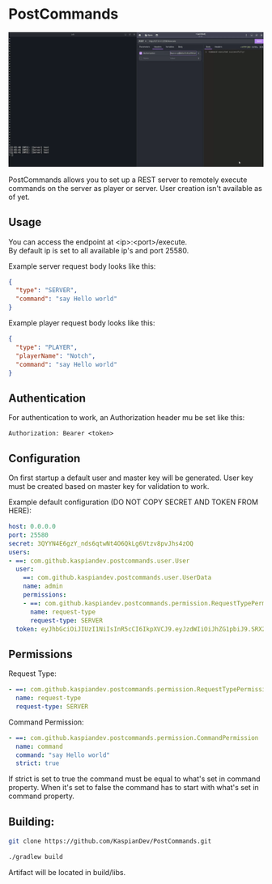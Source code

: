 # PostCommands

![](assets/postcommands.png)

PostCommands allows you to set up a REST server to remotely execute commands on 
the server as player or server. User creation isn't available as of yet.

## Usage

You can access the endpoint at <ip\>:<port\>/execute.  
By default ip is set to all available ip's and port 25580.

Example server request body looks like this:
```json
{
  "type": "SERVER",
  "command": "say Hello world"
}
```

Example player request body looks like this:
```json
{
  "type": "PLAYER",
  "playerName": "Notch",
  "command": "say Hello world"
}
```

## Authentication

For authentication to work, an Authorization header mu be set like this:
```
Authorization: Bearer <token>
```

## Configuration

On first startup a default user and master key will be generated.
User key must be created based on master key for validation to work.

Example default configuration (DO NOT COPY SECRET AND TOKEN FROM HERE):
```yml
host: 0.0.0.0
port: 25580
secret: 3QYYN4E6gzY_nds6qtwNt4O6QkLg6Vtzv8pvJhs4zOQ
users:
- ==: com.github.kaspiandev.postcommands.user.User
  user:
    ==: com.github.kaspiandev.postcommands.user.UserData
    name: admin
    permissions:
    - ==: com.github.kaspiandev.postcommands.permission.RequestTypePermission
      name: request-type
      request-type: SERVER
  token: eyJhbGciOiJIUzI1NiIsInR5cCI6IkpXVCJ9.eyJzdWIiOiJhZG1pbiJ9.SRX2BvgdEFFZqaQhvgDMWDmprcNnEboO46xi5jkIgsM
```

## Permissions

Request Type:
```yml
- ==: com.github.kaspiandev.postcommands.permission.RequestTypePermission
  name: request-type
  request-type: SERVER
```

Command Permission:
```yml
- ==: com.github.kaspiandev.postcommands.permission.CommandPermission
  name: command
  command: "say Hello world"
  strict: true
```

If strict is set to true the command must be equal to what's set in command property.
When it's set to false the command has to start with what's set in command property.

## Building:

```sh
git clone https://github.com/KaspianDev/PostCommands.git
```

```sh
./gradlew build
```

Artifact will be located in build/libs.
